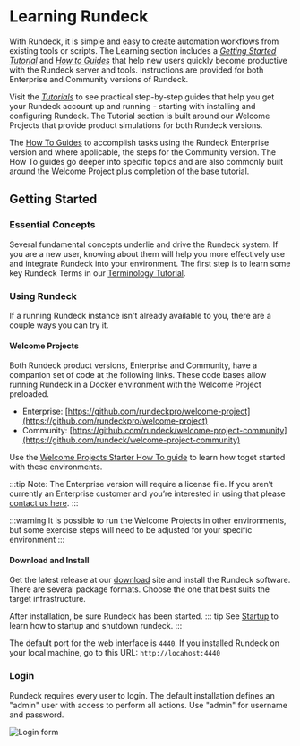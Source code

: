 # Learning Rundeck

With Rundeck, it is simple and easy to create automation workflows from existing tools or scripts. The Learning section includes a _[Getting Started Tutorial](/learning/tutorial/preparing.md)_ and _[How to Guides](/learning/howto/overview.md)_ that help new users quickly become productive with the Rundeck server and tools. Instructions are provided for both Enterprise and Community versions of Rundeck.

Visit the _[Tutorials](/learning/tutorial/preparing)_ to see practical step-by-step guides that help you get your Rundeck account up and running - starting with installing and configuring Rundeck.  The Tutorial section is built around our Welcome Projects that provide product simulations for both Rundeck versions.  

The [How To Guides](/learning/howto/overview.md) to accomplish tasks using the Rundeck Enterprise version and where applicable, the steps for the Community version. The How To guides go deeper into specific topics and are also commonly built around the Welcome Project plus completion of the base tutorial.

## Getting Started

### Essential Concepts

Several fundamental concepts underlie and drive the Rundeck system. If you are a new user, knowing about them will help you more effectively use and integrate Rundeck into your environment.
The first step is to learn some key Rundeck Terms in our [Terminology Tutorial](terminology.md).

### Using Rundeck

If a running Rundeck instance isn't already available to you,
there are a couple ways you can try it.

#### Welcome Projects

Both Rundeck product versions, Enterprise and Community, have a companion set of code at the following links. These code bases allow running Rundeck in a Docker environment with the Welcome Project preloaded.

- Enterprise: [https://github.com/rundeckpro/welcome-project](https://github.com/rundeckpro/welcome-project)
- Community: [https://github.com/rundeck/welcome-project-community](https://github.com/rundeck/welcome-project-community)

Use the [Welcome Projects Starter How To guide](/learning/howto/welcome-project-starter.md) to learn how toget started with these environments.

:::tip
Note: The Enterprise version will require a license file. If you aren’t currently an Enterprise customer and you’re interested in using that please [contact us here](https://www.rundeck.com/see-demo).
:::

:::warning
It is possible to run the Welcome Projects in other environments, but some exercise steps will need to be adjusted for your specific environment
:::

#### Download and Install
Get the latest release at our [download](https://download.rundeck.com/) site and
  install the Rundeck software. There are several package formats.
  Choose the one that best suits the target infrastructure.

  After installation, be sure Rundeck has been started.
  ::: tip
  See [Startup](/administration/maintenance/startup.md) to learn how to  startup and shutdown rundeck.
  :::

The default port for the web interface is `4440`. If you
installed Rundeck on your local machine, go to this URL: `http://locahost:4440`

### Login

Rundeck requires every user to login. The default installation
defines an "admin" user with access to perform all actions.
Use "admin" for username and password.

![Login form](~@assets/img/fig0202.png)
